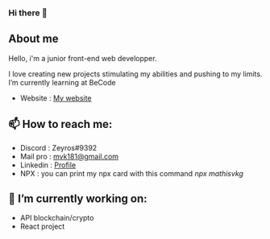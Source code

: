 ### Hi there 👋

## About me
Hello, i'm a junior front-end web developper.

I love creating new projects stimulating my abilities and pushing to my limits.
I’m currently learning at BeCode
<br>
- Website : <a href="https://mathisvkg.github.io/Portfolio/" target="_blank">My website</a>

## 📫 How to reach me: 
- Discord  : Zeyros#9392
- Mail pro : mvk181@gmail.com
- Linkedin : <a href="https://www.linkedin.com/in/vkg-mathis-488bb6212/" target="_blank">Profile</a>
- NPX : you can print my npx card with this command *npx mathisvkg*


## 🔭 I’m currently working on:
- API blockchain/crypto
- React project


<!--
**MathisVkg/MathisVkg** is a ✨ _special_ ✨ repository because its `README.md` (this file) appears on your GitHub profile.

Here are some ideas to get you started:

- 🔭 I’m currently working on ...
- 🌱 I’m currently learning ...
- 👯 I’m looking to collaborate on ...
- 🤔 I’m looking for help with ...
- 💬 Ask me about ...
- 📫 How to reach me: ...
- 😄 Pronouns: ...
- ⚡ Fun fact: ...
-->
